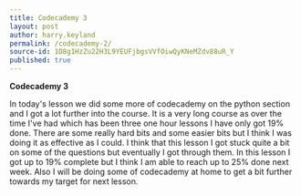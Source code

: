 ```yaml
---
title: Codecademy 3
layout: post
author: harry.keyland
permalink: /codecademy-2/
source-id: 1D8g1HzZu22H3L9YEUFjbgsVVfOiwQyKNeMZdv88uR_Y
published: true
---
```

**Codecademy 3**

In today's lesson we did some more of codecademy on the python section and I got a lot further into the course. It is a very long course as over the time I've had which has been three one hour lessons I have only got 19% done. There are some really hard bits and some easier bits but  I think I was doing it as effective as I could. I think that this lesson I got stuck quite a bit on some of the questions but eventually I got through them. In this lesson I got up to 19% complete but I think I am able to reach up to 25% done next week. Also I will be doing some of codecademy at home to get a bit further towards my target for next lesson.

